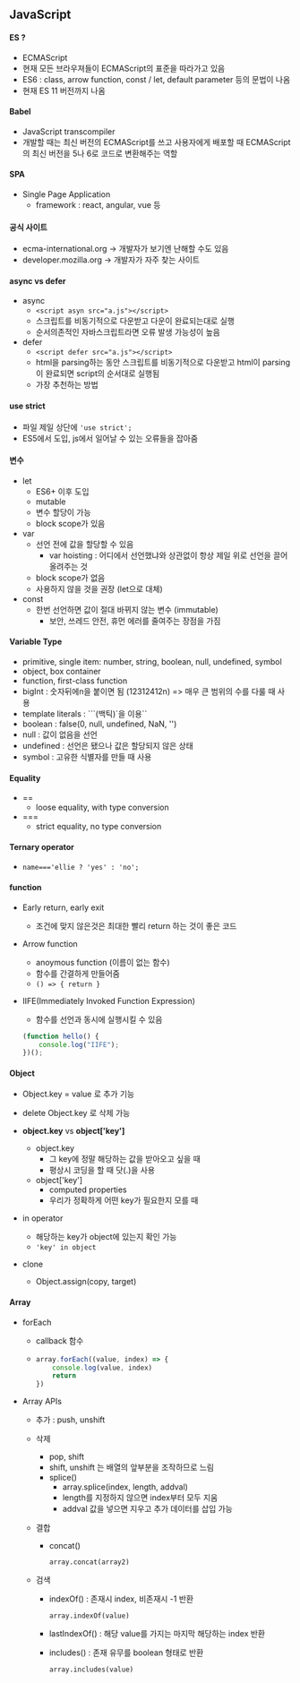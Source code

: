 ## JavaScript

#### ES ? 

- ECMAScript
- 현재 모든 브라우져들이 ECMAScript의 표준을 따라가고 있음
- ES6 : class, arrow function, const / let, default parameter 등의 문법이 나옴
- 현재 ES 11 버전까지 나옴

####  Babel

- JavaScript transcompiler
- 개발할 때는 최신 버전의 ECMAScript를 쓰고 사용자에게 배포할 때 ECMAScript의 최신 버전을 5나 6로 코드로 변환해주는 역할

#### SPA

- Single Page Application
  - framework : react, angular, vue 등

#### 공식 사이트

- ecma-international.org -> 개발자가 보기엔 난해할 수도 있음
- developer.mozilla.org -> 개발자가 자주 찾는 사이트

#### async vs defer

- async 
  - `<script asyn src="a.js"></script>`
  - 스크립트를 비동기적으로 다운받고 다운이 완료되는대로 실행
  - 순서의존적인 자바스크립트라면 오류 발생 가능성이 높음
- defer
  - `<script defer src="a.js"></script>`
  - html을 parsing하는 동안 스크립트를 비동기적으로 다운받고 html이 parsing이 완료되면 script의 순서대로 실행됨
  - 가장 추천하는 방법

#### use strict

- 파일 제일 상단에 `'use strict';`
- ES5에서 도입, js에서 일어날 수 있는 오류들을 잡아줌

#### 변수

- let 
  - ES6+ 이후 도입
  - mutable
  - 변수 할당이 가능
  - block scope가 있음
- var
  - 선언 전에 값을 할당할 수 있음 
    - var hoisting : 어디에서 선언했냐와 상관없이 항상 제일 위로 선언을 끌어올려주는 것
  - block scope가 없음
  - 사용하지 않을 것을 권장 (let으로 대체)
- const
  - 한번 선언하면 값이 절대 바뀌지 않는 변수 (immutable)
    - 보안, 쓰레드 안전, 휴먼 에러를 줄여주는 장점을 가짐

#### Variable Type

- primitive, single item: number, string, boolean, null, undefined, symbol
- object, box container
- function, first-class function
- bigInt : 숫자뒤에n을 붙이면 됨 (12312412n) => 매우 큰 범위의 수를 다룰 때 사용
- template literals : ```(백틱)`을 이용``
- boolean : false(0, null, undefined, NaN, '')
- null : 값이 없음을 선언
- undefined : 선언은 됐으나 값은 할당되지 않은 상태
- symbol : 고유한 식별자를 만들 때 사용



#### Equality

- == 
  - loose equality, with type conversion
- ===
  - strict equality, no type conversion



#### Ternary operator

- `name==='ellie ? 'yes' : 'no';`



#### function

- Early return, early exit

  - 조건에 맞지 않은것은 최대한 빨리 return 하는 것이 좋은 코드

- Arrow function

  - anoymous function (이름이 없는 함수)
  - 함수를 간결하게 만들어줌
  - `() => { return } `

- IIFE(Immediately Invoked Function Expression)

  - 함수를 선언과 동시에 실행시킬 수 있음

  ```javascript
  (function hello() {
      console.log("IIFE");
  })();
  ```



#### Object

- Object.key = value 로 추가 기능

- delete Object.key 로 삭제 가능
- **object.key** vs **object['key']**
  - object.key 
    - 그 key에 정말 해당하는 값을 받아오고 싶을 때
    - 평상시 코딩을 할 때 닷(.)을 사용
  - object['key']
    - computed properties
    - 우리가 정확하게 어떤 key가 필요한지 모를 때
- in operator 
  - 해당하는 key가 object에 있는지 확인 가능
  - `'key' in object`
- clone
  - Object.assign(copy, target)



#### Array

- forEach

  - callback 함수

  - ```js
    array.forEach((value, index) => {
        console.log(value, index)
        return
    })
    ```

- Array APIs

  - 추가 : push, unshift

  - 삭제 

    -  pop, shift
      - shift, unshift 는 배열의 앞부분을 조작하므로 느림
    - splice()
      - array.splice(index, length, addval)
      - length를 지정하지 않으면 index부터 모두 지움
      - addval 값을 넣으면 지우고 추가 데이터를 삽입 가능

  - 결합

    - concat()

      `array.concat(array2)`

  - 검색

    - indexOf() : 존재시 index, 비존재시 -1 반환

      `array.indexOf(value)`

    - lastIndexOf() : 해당 value를 가지는 마지막 해당하는 index 반환

    - includes() : 존재 유무를 boolean 형태로 반환

      `array.includes(value)`

      

